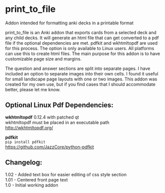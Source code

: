 # print_to_file #
Addon intended for formatting anki decks in a printable format

print_to_file is an Anki addon that exports cards from a selected deck
and any child decks. It will generate an html file that can get
converted to a pdf file if the optional dependencies are met. pdfkit and
wkhtmltopdf are used for this process. The option is only available to
Linux users. All platforms can use this to create html files. The main
purpose for this addon is to have customizable page size and margins.

The question and answer sections are split into separate pages. I have
included an option to separate images into their own cells. I found it
useful for small landscape page layouts with one or two images. This
addon was created for my own use, but if you find cases that I should
accommodate better, please let me know.

## Optional Linux Pdf Dependencies: ##

**wkhtmltopdf** 0.12.4 with patched qt  
wkhtmltopdf must be placed in an executable path  
http://wkhtmltopdf.org/

**pdfkit**  
`pip install pdfkit`  
https://github.com/JazzCore/python-pdfkit

## Changelog: ##
1.02 - Added text box for easier editing of css style section  
1.01 - Centered front page text  
1.0 - Initial working addon
